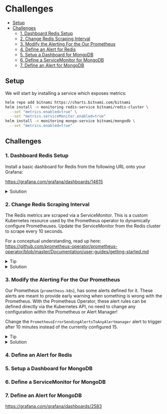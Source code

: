 # Challenges

* [Setup](#setup)
* [Challenges](#challenges)
  * [1. Dashboard Redis Setup](#1.-dashboard-redis-setup)
  * [2. Change Redis Scraping Interval](#2.-change-redis-scraping-interval)
  * [3. Modify the Alerting For the Our Prometheus](#3.-modify-the-alerting-for-the-our-prometheus)
  * [4. Define an Alert for Redis](#4.-define-an-alert-for-redis)
  * [5. Setup a Dashboard for MongoDB](#5.-setup-a-dashboard-for-mongodb)
  * [6. Define a ServiceMonitor for MongoDB](#6.-define-a-servicemonitor-for-mongodb)
  * [7. Define an Alert for MongoDB](#7.-define-an-alert-for-mongodb)

## Setup

We will start by installing a service which exposes metrics:

```bash
helm repo add bitnami https://charts.bitnami.com/bitnami
helm install -n monitoring redis-service bitnami/redis-cluster \
  --set "metrics.enabled=true" \
  --set "metrics.serviceMonitor.enabled=true"
helm install -n monitoring mongo-service bitnami/mongodb \
  --set "metrics.enabled=true"
```

## Challenges

### 1. Dashboard Redis Setup

Install a basic dashboard for Redis from the following URL onto your Grafana:

https://grafana.com/grafana/dashboards/14615

<details>
  <summary>Solution</summary>

Click onto Dashboards > Manage. Then click "Import", enter the ID `14615` and "Load". Once you reach
the next screen, enter `prometheus` as the data source and click "Import".

</details>

### 2. Change Redis Scraping Interval

The Redis metrics are scraped via a ServiceMonitor. This is a custom Kubernetes resource used by the
Prometheus operator to dynamically configure Prometheuses. Update the ServiceMonitor from the Redis
cluster to scrape every 10 seconds.

For a conceptual understanding, read up here: https://github.com/prometheus-operator/prometheus-operator/blob/master/Documentation/user-guides/getting-started.md

<details>
  <summary>Tip</summary>

Have a look at the [Custom Resource Definition that defines the ServiceMonitor][sm-crd].

[sm-crd]: https://github.com/prometheus-operator/prometheus-operator/blob/master/example/prometheus-operator-crd/monitoring.coreos.com_servicemonitors.yaml

Look for `interval`.

</details>

<details>
  <summary>Solution</summary>

We need to adapt the interval on the endpoint that is defined in the ServiceMonitor.

Find the ServiceMonitor with:

```
$ kubectl -n monitoring get servicemonitors
NAME                          AGE
alertmanager                  3d5h
blackbox-exporter             3d5h
grafana                       3d5h
kube-state-metrics            3d5h
kube-apiserver                3d5h
coredns                       3d5h
kube-controller-manager       3d5h
kube-scheduler                3d5h
kubelet                       3d5h
node-exporter                 3d5h
prometheus-adapter            3d5h
prometheus-operator           3d5h
prometheus-k8s                3d5h
redis-service-redis-cluster   20m
```

You can probably guess that the one we want to change is the `redis-service-redis-cluster` one.

Obtain the YAML of it:

```bash
kubectl -n monitoring get servicemonitor redis-service-redis-cluster -o yaml > /tmp/sm.yaml
```

Then add the line in the `endpoints` section:

```yaml
apiVersion: monitoring.coreos.com/v1
kind: ServiceMonitor
metadata:
  annotations:
    meta.helm.sh/release-name: redis-service
    meta.helm.sh/release-namespace: monitoring
  labels:
    app.kubernetes.io/instance: redis-service
    app.kubernetes.io/managed-by: Helm
    app.kubernetes.io/name: redis-cluster
    helm.sh/chart: redis-cluster-6.3.6
  name: redis-service-redis-cluster
  namespace: monitoring
spec:
  endpoints:
  - port: metrics
    # add the following line
    interval: 10s
  namespaceSelector:
    matchNames:
    - monitoring
  selector:
    matchLabels:
      app.kubernetes.io/component: metrics
      app.kubernetes.io/instance: redis-service
      app.kubernetes.io/name: redis-cluster
```

And apply again:

```bash
kubectl apply -f /tmp/sm.yaml
```

</details>

### 3. Modify the Alerting For the Our Prometheus

Our Prometheus (`prometheus-k8s`), has some alerts defined for it. These alerts are meant to provide
early warning when something is wrong with the Prometheus. With the Prometheus Operator, these alert
rules can be defined directly via the Kubernetes API, no need to change any configuration within the
Prometheus or Alert Manager!

Change the `PrometheusErrorSendingAlertsToAnyAlertmanager` alert to trigger after 10 minutes instead
of the currently configured 15.

<details>
  <summary>Tip</summary>

The Custom Resource type you are interested in is the `PrometheusRules`.

Check out its [Custom Resource Definition][pr-crd].

[pr-crd]: https://github.com/prometheus-operator/prometheus-operator/blob/master/example/prometheus-operator-crd/monitoring.coreos.com_prometheusrules.yaml

</details>

<details>
  <summary>Solution</summary>

Since the alerts are configurable via the Kubernetes API through extensions, we can list them to see
which one it is:

```
$ kubectl get crds
NAME                                        CREATED AT
addons.k3s.cattle.io                        2021-08-18T16:54:44Z
helmcharts.helm.cattle.io                   2021-08-18T16:54:44Z
helmchartconfigs.helm.cattle.io             2021-08-18T16:54:44Z
tlsoptions.traefik.containo.us              2021-08-18T16:55:29Z
middlewares.traefik.containo.us             2021-08-18T16:55:29Z
traefikservices.traefik.containo.us         2021-08-18T16:55:29Z
ingressroutes.traefik.containo.us           2021-08-18T16:55:29Z
ingressrouteudps.traefik.containo.us        2021-08-18T16:55:29Z
serverstransports.traefik.containo.us       2021-08-18T16:55:29Z
tlsstores.traefik.containo.us               2021-08-18T16:55:29Z
ingressroutetcps.traefik.containo.us        2021-08-18T16:55:29Z
alertmanagerconfigs.monitoring.coreos.com   2021-08-29T15:01:57Z
alertmanagers.monitoring.coreos.com         2021-08-29T15:01:57Z
podmonitors.monitoring.coreos.com           2021-08-29T15:01:57Z
probes.monitoring.coreos.com                2021-08-29T15:01:57Z
prometheuses.monitoring.coreos.com          2021-08-29T15:01:57Z
prometheusrules.monitoring.coreos.com       2021-08-29T15:01:57Z
servicemonitors.monitoring.coreos.com       2021-08-29T15:01:57Z
thanosrulers.monitoring.coreos.com          2021-08-29T15:01:57Z
```

It has to be one from `monitoring.coreos.com` since it is defined by the Prometheus operator. It is
not `prometheuses`, neither `servicemonitors` nor `podmonitors`. If you Google the others, or by
looking at sample resources on your cluster, you will find that we are interested in
`prometheusrules`.

```
$ kubectl -n monitoring get prometheusrules
NAME                              AGE
alertmanager-main-rules           3d5h
kube-prometheus-rules             3d5h
kube-state-metrics-rules          3d5h
kubernetes-monitoring-rules       3d5h
node-exporter-rules               3d5h
prometheus-operator-rules         3d5h
prometheus-k8s-prometheus-rules   3d5h
```

The rules we want is `prometheus-k8s-prometheus-rules`:

```bash
kubectl -n monitoring get prometheusrule prometheus-k8s-prometheus-rules -o yaml > /tmp/pr.yaml
```

In there you can search for the `PrometheusErrorSendingAlertsToAnyAlertmanager` alert. In its YAML
block, you will find a `for` key. That key defines how long the expression must evaluate to `true`
for, until the alert it triggered. Change its value to `10m` and apply the YAML to the cluster.

</details>

### 4. Define an Alert for Redis

### 5. Setup a Dashboard for MongoDB

### 6. Define a ServiceMonitor for MongoDB

### 7. Define an Alert for MongoDB

https://grafana.com/grafana/dashboards/2583
